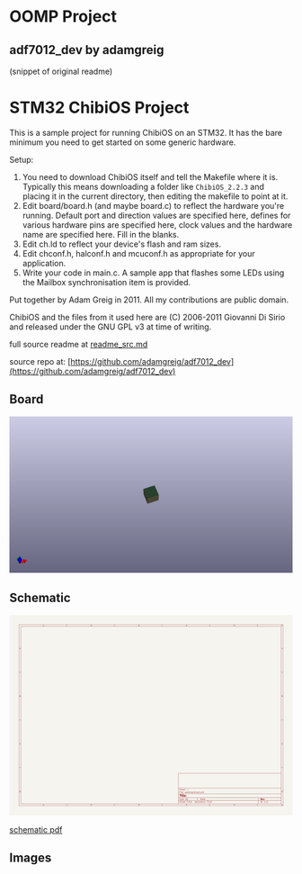 # OOMP Project  
## adf7012_dev  by adamgreig  
  
(snippet of original readme)  
  
STM32 ChibiOS Project  
=====================  
  
This is a sample project for running ChibiOS on an STM32. It has the bare minimum you need to get started on some generic hardware.  
  
Setup:  
  
1. You need to download ChibiOS itself and tell the Makefile where it is. Typically this means downloading a folder like ``ChibiOS_2.2.3`` and placing it in the current directory, then editing the makefile to point at it.  
2. Edit board/board.h (and maybe board.c) to reflect the hardware you're running. Default port and direction values are specified here, defines for various hardware pins are specified here, clock values and the hardware name are specified here. Fill in the blanks.  
3. Edit ch.ld to reflect your device's flash and ram sizes.  
4. Edit chconf.h, halconf.h and mcuconf.h as appropriate for your application.  
5. Write your code in main.c. A sample app that flashes some LEDs using the Mailbox synchronisation item is provided.  
  
Put together by Adam Greig in 2011. All my contributions are public domain.  
  
ChibiOS and the files from it used here are (C) 2006-2011 Giovanni Di Sirio and released under the GNU GPL v3 at time of writing.  
  
  full source readme at [readme_src.md](readme_src.md)  
  
source repo at: [https://github.com/adamgreig/adf7012_dev](https://github.com/adamgreig/adf7012_dev)  
## Board  
  
[![working_3d.png](working_3d_600.png)](working_3d.png)  
## Schematic  
  
[![working_schematic.png](working_schematic_600.png)](working_schematic.png)  
  
[schematic pdf](working_schematic.pdf)  
## Images  
